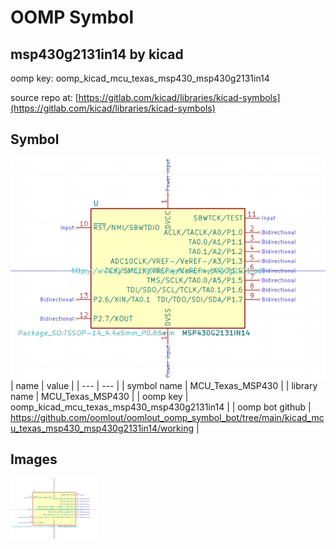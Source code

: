 # OOMP Symbol  
## msp430g2131in14  by kicad  
  
oomp key: oomp_kicad_mcu_texas_msp430_msp430g2131in14  
  
source repo at: [https://gitlab.com/kicad/libraries/kicad-symbols](https://gitlab.com/kicad/libraries/kicad-symbols)  
## Symbol  
  
[![working.png](working_600.png)](working.png)  
| name | value | 
| --- | --- | 
| symbol name | MCU_Texas_MSP430 | 
| library name | MCU_Texas_MSP430 | 
| oomp key | oomp_kicad_mcu_texas_msp430_msp430g2131in14 | 
| oomp bot github | https://github.com/oomlout/oomlout_oomp_symbol_bot/tree/main/kicad_mcu_texas_msp430_msp430g2131in14/working | 
## Images  
  
[![working.png](working_140.png)](working.png)  
